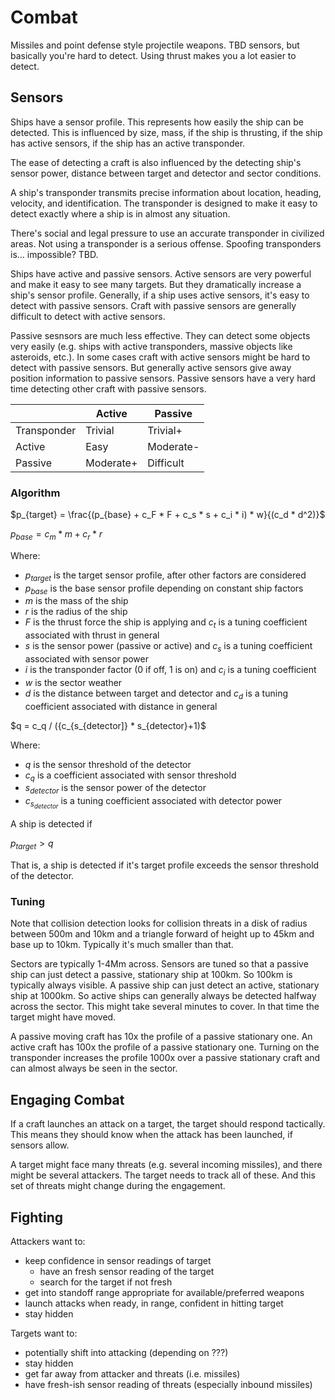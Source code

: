 # Combat

Missiles and point defense style projectile weapons.
TBD sensors, but basically you're hard to detect. Using thrust makes you a lot
easier to detect.

## Sensors

Ships have a sensor profile. This represents how easily the ship can be
detected. This is influenced by size, mass, if the ship is thrusting, if the
ship has active sensors, if the ship has an active transponder.

The ease of detecting a craft is also influenced by the detecting ship's
sensor power, distance between target and detector and sector conditions.

A ship's transponder transmits precise information about location, heading,
velocity, and identification. The transponder is designed to make it easy to 
detect exactly where a ship is in almost any situation.

There's social and legal pressure to use an accurate transponder in civilized
areas. Not using a transponder is a serious offense. Spoofing transponders
is... impossible? TBD.

Ships have active and passive sensors. Active sensors are very powerful and
make it easy to see many targets. But they dramatically increase a ship's
sensor profile. Generally, if a ship uses active sensors, it's easy to detect
with passive sensors. Craft with passive sensors are generally difficult to
detect with active sensors.

Passive sesnsors are much less effective. They can detect some objects very
easily (e.g. ships with active transponders, massive objects like asteroids,
etc.). In some cases craft with active sensors might be hard to detect with
passive sensors. But generally active sensors give away position information to
passive sensors. Passive sensors have a very hard time detecting other craft
with passive sensors.

|             | Active    | Passive   |
|-------------|-----------|-----------|
| Transponder | Trivial   | Trivial+  |
| Active      | Easy      | Moderate- |
| Passive     | Moderate+ | Difficult |


### Algorithm

$p_{target} = \frac{(p_{base} + c_F * F + c_s * s + c_i * i) * w}{(c_d * d^2)}$

$p_{base} = c_m * m + c_r * r$

Where:
 * $p_{target}$ is the target sensor profile, after other factors are considered
 * $p_{base}$ is the base sensor profile depending on constant ship factors
 * $m$ is the mass of the ship
 * $r$ is the radius of the ship
 * $F$ is the thrust force the ship is applying and $c_t$ is a tuning coefficient associated with thrust in general
 * $s$ is the sensor power (passive or active) and $c_s$ is a tuning coefficient associated with sensor power
 * $i$ is the transponder factor (0 if off, 1 is on) and $c_i$ is a tuning coefficient
 * $w$ is the sector weather
 * $d$ is the distance between target and detector and $c_d$ is a tuning coefficient associated with distance in general

$q = c_q / ({c_{s_{detector]} * s_{detector}+1)$

Where:
 * $q$ is the sensor threshold of the detector
 * $c_q$ is a coefficient associated with sensor threshold
 * $s_{detector}$ is the sensor power of the detector
 * $c_{s_{detector}}$ is a tuning coefficient associated with detector power

A ship is detected if

$p_{target} > q$

That is, a ship is detected if it's target profile exceeds the sensor
threshold of the detector.

### Tuning

Note that collision detection looks for collision threats in a disk of radius
between 500m and 10km and a triangle forward of height up to 45km and base up
to 10km. Typically it's much smaller than that.

Sectors are typically 1-4Mm across. Sensors are tuned so that a passive ship
can just detect a passive, stationary ship at 100km. So 100km is typically
always visible. A passive ship can just detect an active, stationary ship at
1000km. So active ships can generally always be detected halfway across the
sector. This might take several minutes to cover. In that time the target might
have moved.

A passive moving craft has 10x the profile of a passive stationary one. An
active craft has 100x the profile of a passive stationary one. Turning on the
transponder increases the profile 1000x over a passive stationary craft and can
almost always be seen in the sector.

## Engaging Combat

If a craft launches an attack on a target, the target should respond
tactically. This means they should know when the attack has been launched, if
sensors allow.

A target might face many threats (e.g. several incoming missiles), and there
might be several attackers. The target needs to track all of these. And this
set of threats might change during the engagement.

## Fighting

Attackers want to:
 * keep confidence in sensor readings of target
   * have an fresh sensor reading of the target
   * search for the target if not fresh
 * get into standoff range appropriate for available/preferred weapons
 * launch attacks when ready, in range, confident in hitting target
 * stay hidden

Targets want to:
 * potentially shift into attacking (depending on ???)
 * stay hidden
 * get far away from attacker and threats (i.e. missiles)
 * have fresh-ish sensor reading of threats (especially inbound missiles)
